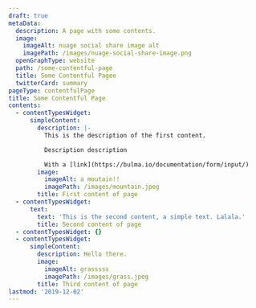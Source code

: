 ```yaml
---
draft: true
metaData:
  description: A page with some contents.
  image:
    imageAlt: nuage social share image alt
    imagePath: /images/nuage-social-share-image.png
  openGraphType: website
  path: /some-contentful-page
  title: Some Contentful Pagee
  twitterCard: summary
pageType: contentfulPage
title: Some Contentful Page
contents:
  - contentTypesWidget:
      simpleContent:
        description: |-
          This is the description of the first content.

          Description description

          With a [link](https://bulma.io/documentation/form/input/)
        image:
          imageAlt: a moutain!!
          imagePath: /images/mountain.jpeg
        title: First content of page
  - contentTypesWidget:
      text:
        text: 'This is the second content, a simple text. Lalala.'
        title: Second content of page
  - contentTypesWidget: {}
  - contentTypesWidget:
      simpleContent:
        description: Hello there.
        image:
          imageAlt: grasssss
          imagePath: /images/grass.jpeg
        title: Third content of page
lastmod: '2019-12-02'
---
```


